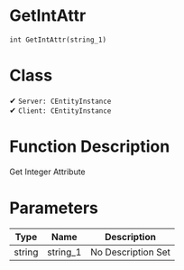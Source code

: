 # GetIntAttr
```
int GetIntAttr(string_1)
```
# Class
✔ `Server: CEntityInstance`  
✔ `Client: CEntityInstance`  

# Function Description
Get Integer Attribute
# Parameters
Type|Name|Description
--|--|--
string|string_1|No Description Set
